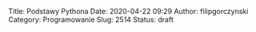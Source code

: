 Title: Podstawy Pythona
Date: 2020-04-22 09:29
Author: filipgorczynski
Category: Programowanie
Slug: 2514
Status: draft


